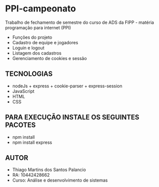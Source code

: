 # PPI-campeonato
Trabalho de fechamento de semestre do curso de ADS da FIPP - matéria programação para internet (PPI)
- Funções do projeto
- Cadastro de equipe e jogadores
- Loguin e logout
- Listagem dos cadastros
- Gerenciamento de cookies e sessão

## TECNOLOGIAS
- nodeJs + express + cookie-parser + express-session
- JavaScript
- HTML
- CSS

## PARA EXECUÇÃO INSTALE OS SEGUINTES PACOTES
- npm install
- npm install express

## AUTOR
- Thiago Martins dos Santos Palancio
- RA: 10442428662
- Curso: Análise e desenvolvimento de sistemas
